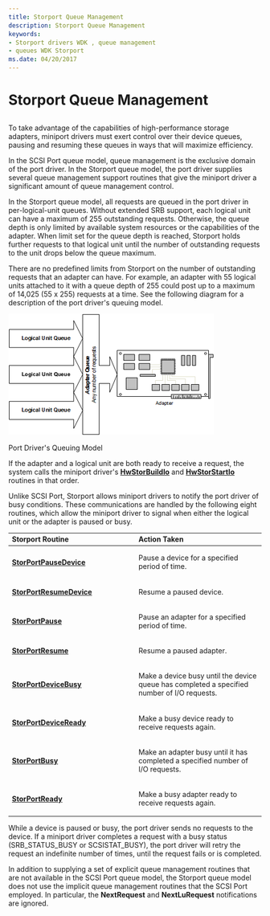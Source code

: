 ```yaml
---
title: Storport Queue Management
description: Storport Queue Management
keywords:
- Storport drivers WDK , queue management
- queues WDK Storport
ms.date: 04/20/2017
---
```


# Storport Queue Management


## <span id="ddk_storport_queue_management_kg"></span><span id="DDK_STORPORT_QUEUE_MANAGEMENT_KG"></span>


To take advantage of the capabilities of high-performance storage adapters, miniport drivers must exert control over their device queues, pausing and resuming these queues in ways that will maximize efficiency.

In the SCSI Port queue model, queue management is the exclusive domain of the port driver. In the Storport queue model, the port driver supplies several queue management support routines that give the miniport driver a significant amount of queue management control.

In the Storport queue model, all requests are queued in the port driver in per-logical-unit queues. Without extended SRB support, each logical unit can have a maximum of 255 outstanding requests. Otherwise, the queue depth is only limited by available system resources or the capabilities of the adapter. When limit set for the queue depth is reached, Storport holds further requests to that logical unit until the number of outstanding requests to the unit drops below the queue maximum.

There are no predefined limits from Storport on the number of outstanding requests that an adapter can have. For example, an adapter with 55 logical units attached to it with a queue depth of 255 could post up to a maximum of 14,025 (55 x 255) requests at a time. See the following diagram for a description of the port driver's queuing model.

![diagram illustrating the port driver's queuing model.](images/queues.png)

Port Driver's Queuing Model

If the adapter and a logical unit are both ready to receive a request, the system calls the miniport driver's [**HwStorBuildIo**](/windows-hardware/drivers/ddi/storport/nc-storport-hw_buildio) and [**HwStorStartIo**](/windows-hardware/drivers/ddi/storport/nc-storport-hw_startio) routines in that order.

Unlike SCSI Port, Storport allows miniport drivers to notify the port driver of busy conditions. These communications are handled by the following eight routines, which allow the miniport driver to signal when either the logical unit or the adapter is paused or busy.

<table>
<colgroup>
<col width="50%" />
<col width="50%" />
</colgroup>
<thead>
<tr class="header">
<th align="left">Storport Routine</th>
<th align="left">Action Taken</th>
</tr>
</thead>
<tbody>
<tr class="odd">
<td align="left"><p><a href="/windows-hardware/drivers/ddi/storport/nf-storport-storportpausedevice" data-raw-source="[&lt;strong&gt;StorPortPauseDevice&lt;/strong&gt;](/windows-hardware/drivers/ddi/storport/nf-storport-storportpausedevice)"><strong>StorPortPauseDevice</strong></a></p></td>
<td align="left"><p>Pause a device for a specified period of time.</p></td>
</tr>
<tr class="even">
<td align="left"><p><a href="/windows-hardware/drivers/ddi/storport/nf-storport-storportresumedevice" data-raw-source="[&lt;strong&gt;StorPortResumeDevice&lt;/strong&gt;](/windows-hardware/drivers/ddi/storport/nf-storport-storportresumedevice)"><strong>StorPortResumeDevice</strong></a></p></td>
<td align="left"><p>Resume a paused device.</p></td>
</tr>
<tr class="odd">
<td align="left"><p><a href="/windows-hardware/drivers/ddi/storport/nf-storport-storportpause" data-raw-source="[&lt;strong&gt;StorPortPause&lt;/strong&gt;](/windows-hardware/drivers/ddi/storport/nf-storport-storportpause)"><strong>StorPortPause</strong></a></p></td>
<td align="left"><p>Pause an adapter for a specified period of time.</p></td>
</tr>
<tr class="even">
<td align="left"><p><a href="/windows-hardware/drivers/ddi/storport/nf-storport-storportresume" data-raw-source="[&lt;strong&gt;StorPortResume&lt;/strong&gt;](/windows-hardware/drivers/ddi/storport/nf-storport-storportresume)"><strong>StorPortResume</strong></a></p></td>
<td align="left"><p>Resume a paused adapter.</p></td>
</tr>
<tr class="odd">
<td align="left"><p><a href="/windows-hardware/drivers/ddi/storport/nf-storport-storportdevicebusy" data-raw-source="[&lt;strong&gt;StorPortDeviceBusy&lt;/strong&gt;](/windows-hardware/drivers/ddi/storport/nf-storport-storportdevicebusy)"><strong>StorPortDeviceBusy</strong></a></p></td>
<td align="left"><p>Make a device busy until the device queue has completed a specified number of I/O requests.</p></td>
</tr>
<tr class="even">
<td align="left"><p><a href="/windows-hardware/drivers/ddi/storport/nf-storport-storportdeviceready" data-raw-source="[&lt;strong&gt;StorPortDeviceReady&lt;/strong&gt;](/windows-hardware/drivers/ddi/storport/nf-storport-storportdeviceready)"><strong>StorPortDeviceReady</strong></a></p></td>
<td align="left"><p>Make a busy device ready to receive requests again.</p></td>
</tr>
<tr class="odd">
<td align="left"><p><a href="/windows-hardware/drivers/ddi/storport/nf-storport-storportbusy" data-raw-source="[&lt;strong&gt;StorPortBusy&lt;/strong&gt;](/windows-hardware/drivers/ddi/storport/nf-storport-storportbusy)"><strong>StorPortBusy</strong></a></p></td>
<td align="left"><p>Make an adapter busy until it has completed a specified number of I/O requests.</p></td>
</tr>
<tr class="even">
<td align="left"><p><a href="/windows-hardware/drivers/ddi/storport/nf-storport-storportready" data-raw-source="[&lt;strong&gt;StorPortReady&lt;/strong&gt;](/windows-hardware/drivers/ddi/storport/nf-storport-storportready)"><strong>StorPortReady</strong></a></p></td>
<td align="left"><p>Make a busy adapter ready to receive requests again.</p></td>
</tr>
</tbody>
</table>

 

While a device is paused or busy, the port driver sends no requests to the device. If a miniport driver completes a request with a busy status (SRB\_STATUS\_BUSY or SCSISTAT\_BUSY), the port driver will retry the request an indefinite number of times, until the request fails or is completed.

In addition to supplying a set of explicit queue management routines that are not available in the SCSI Port queue model, the Storport queue model does not use the implicit queue management routines that the SCSI Port employed. In particular, the **NextRequest** and **NextLuRequest** notifications are ignored.

